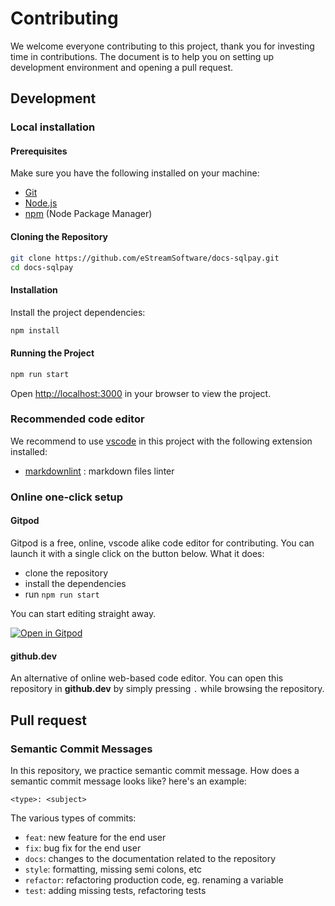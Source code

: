 # Contributing

We welcome everyone contributing to this project, thank you for investing time in contributions. The document is to help you on setting up development environment and opening a pull request.

## Development

### Local installation

#### Prerequisites

Make sure you have the following installed on your machine:

- [Git](https://git-scm.com/)
- [Node.js](https://nodejs.org/en)
- [npm](https://www.npmjs.com/) (Node Package Manager)

#### Cloning the Repository

```bash
git clone https://github.com/eStreamSoftware/docs-sqlpay.git
cd docs-sqlpay
```

#### Installation

Install the project dependencies:

```bash
npm install
```

#### Running the Project

```bash
npm run start
```

Open [http://localhost:3000](http://localhost:3000) in your browser to view the project.

### Recommended code editor

We recommend to use [vscode](https://code.visualstudio.com/) in this project with the following extension installed:

- [markdownlint](https://marketplace.visualstudio.com/items?itemName=DavidAnson.vscode-markdownlint) : markdown files linter

### Online one-click setup

#### Gitpod

Gitpod is a free, online, vscode alike code editor for contributing. You can launch it with a single click on the button below. What it does:

- clone the repository
- install the dependencies
- run `npm run start`

You can start editing straight away.

[![Open in Gitpod](https://gitpod.io/button/open-in-gitpod.svg)](https://gitpod.io/#https://github.com/eStreamSoftware/docs-sqlpay)

#### github.dev

An alternative of online web-based code editor. You can open this repository in **github.dev** by simply pressing `.` while browsing the repository.

## Pull request

### Semantic Commit Messages

In this repository, we practice semantic commit message. How does a semantic commit message looks like? here's an example:

`<type>: <subject>`

The various types of commits:

- `feat`: new feature for the end user
- `fix`: bug fix for the end user
- `docs`: changes to the documentation related to the repository
- `style`: formatting, missing semi colons, etc
- `refactor`: refactoring production code, eg. renaming a variable
- `test`: adding missing tests, refactoring tests
